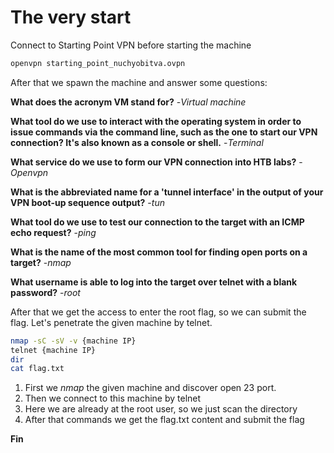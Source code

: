 # The very start

Connect to Starting Point VPN before starting the machine

```sh
openvpn starting_point_nuchyobitva.ovpn 
```
After that we spawn the machine and answer some questions:

**What does the acronym VM stand for?**
-*Virtual machine*

**What tool do we use to interact with the operating system in order to issue commands via the command line, such as the one to start our VPN connection? It's also known as a console or shell.**
-*Terminal*

**What service do we use to form our VPN connection into HTB labs?**
-*Openvpn*

**What is the abbreviated name for a 'tunnel interface' in the output of your VPN boot-up sequence output?**
-*tun*

**What tool do we use to test our connection to the target with an ICMP echo request?**
-*ping*

**What is the name of the most common tool for finding open ports on a target?**
-*nmap*

**What username is able to log into the target over telnet with a blank password?**
-*root*

After that we get the access to enter the root flag, so we can submit the flag.
Let's penetrate the given machine by telnet.

```sh
nmap -sC -sV -v {machine IP}
telnet {machine IP}
dir
cat flag.txt
```

1. First we *nmap* the given machine and discover open 23 port.
2. Then we connect to this machine by telnet
3. Here we are already at the root user, so we just scan the directory
4. After that commands we get the flag.txt content and submit the flag

**Fin**
